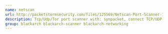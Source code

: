 ```yaml
---
name: netscan
url: http://packetstormsecurity.com/files/125569/Netscan-Port-Scanner-1.0.html
description: Tcp/Udp/Tor port scanner with: synpacket, connect TCP/UDP and socks5 (tor connection).
group: blackarch blackarch-scanner blackarch-networking
---
```

